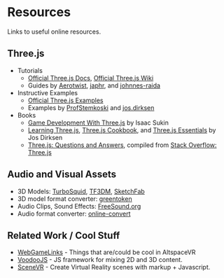 # Resources
Links to useful online resources.

## Three.js

* Tutorials
    * [Official Three.js Docs], [Official Three.js Wiki]
    * Guides by [Aerotwist], [japhr], and [johnnes-raida]
* Instructive Examples
    * [Official Three.js Examples]
    * Examples by [ProfStemkoski] and [jos.dirksen]
* Books
    * [Game Development With Three.js] by Isaac Sukin
    * [Learning Three.js], [Three.js Cookbook], and [Three.js Essentials] by Jos Dirksen
    * [Three.js: Questions and Answers], compiled from [Stack Overflow: Three.js]  

## Audio and Visual Assets
* 3D Models: [TurboSquid], [TF3DM], [SketchFab]
* 3D model format converter: [greentoken]
* Audio Clips, Sound Effects: [FreeSound.org]
* Audio format converter: [online-convert]

## Related Work / Cool Stuff
* [WebGameLinks] - Things that are/could be cool in AltspaceVR
* [VoodooJS] - JS framework for mixing 2D and 3D content.
* [SceneVR] - Create Virtual Reality scenes with markup + Javascript.

[REFERENCE-STYLE LINK DEFINITIONS FOLLOW]:dummylink
[Official Three.js Docs]: http://threejs.org/docs/index.html#Manual/Introduction/Creating_a_scene
[Official Three.js Wiki]: https://github.com/mrdoob/three.js/wiki/Getting-Started
[Official Three.js Examples]: http://threejs.org/examples/
[Game Development With Three.js]: http://www.amazon.com/Game-Development-Three-js-Isaac-Sukin/dp/1782168532

[ProfStemkoski]: http://stemkoski.github.io/Three.js/
[jos.dirksen]: http://www.smartjava.org/content/all-109-examples-my-book-threejs-threejs-version-r63
[aerotwist]: http://aerotwist.com/tutorials/getting-started-with-three-js/
[japhr]: http://japhr.blogspot.com/2012/07/getting-started-with-threejs.html
[johnnes-raida]: http://www.johannes-raida.de/tutorials.htm

[Learning Three.js]: http://www.amazon.com/Learning-Three-js-JavaScript-Library-Second/dp/1784392219
[Three.js Cookbook]: http://www.amazon.com/Three-js-Cookbook-Jos-Dirksen-ebook/dp/B00T0C8EMA
[Three.js Essentials]: http://www.amazon.com/Three-js-Essentials-Jos-Dirksen/dp/1783980869
[Three.js: Questions and Answers]: http://www.amazon.com/Three-JS-Questions-Answers-George-Duckett-ebook/dp/B00RY7MCKS#
[Stack Overflow: Three.js]: http://stackoverflow.com/questions/tagged/three.js

[greentoken]: http://www.greentoken.de/onlineconv/
[online-convert]: http://www.online-convert.com/
[FreeSound.org]: http://www.freesound.org/
[TurboSquid]: http://www.turbosquid.com/
[TF3DM]: http://tf3dm.com/
[SketchFab]: https://sketchfab.com/models?features=downloadable

[VoodooJS]: http://www.voodoojs.com/
[SceneVR]: http://www.scenevr.com/
[WebGameLinks]: https://sites.google.com/a/altvr.com/webgamelinks/
[Cymatic Bruce]: http://cymaticbruce.com/
